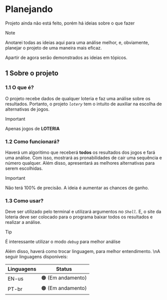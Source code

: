 # Planejando
Projeto ainda não está feito, porém há ideias sobre o que fazer
> [!NOTE]
> Anotarei todas as ideias aqui para uma análise melhor, e, obviamente, planejar o projeto de uma maneira mais eficaz.

Apartir de agora serão demonstrados as ideias em tópicos.

## 1 Sobre o projeto

### 1.1 O que é?
O projeto recebe dados de qualquer loteria e faz uma análise sobre os resultados. Portanto, o projeto *`lotery`* tem o intuito de auxiliar na escolha de alternativas de jogos.

> [!IMPORTANT]
> Apenas jogos de **LOTERIA**

### 1.2 Como funcionará?
Haverá um algoritimo que receberá **todos** os resultados dos jogos e fará uma análise. Com isso, mostrará as pronabilidades de cair uma sequência e número qualquer. Além disso, apresentará as melhores alternativas para serem escolhidas.

> [!IMPORTANT]
> Não terá 100% de precisão. A ideia é aumentar as chances de ganho.

### 1.3 Como usar?
Deve ser utilizado pelo terminal e utilizará argumentos no *`Shell`*.
E, o site da loteria deve ser colocado para o programa baixar todos os resultados e realizar a análise.

> [!TIP]
> É interessante utilizar o modo *`debug`* para melhor análise

Além disso, haverá como trocar linguagem, para melhor entendimento.
\nA seguir linguagens disponíveis:

| Linguagens | Status |
|------------|--------|
|    EN-us   |    🟠 (Em andamento)  |
|    PT-br   |    🟠 (Em andamento)   |
